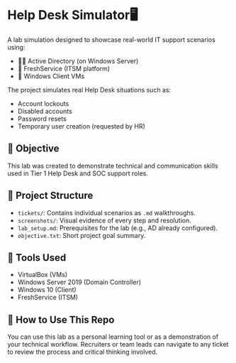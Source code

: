 # Help Desk Simulator🖥️

A lab simulation designed to showcase real-world IT support scenarios using:

- 🧑‍💻 Active Directory (on Windows Server)
- 🧾 FreshService (ITSM platform)
- 💼 Windows Client VMs

The project simulates real Help Desk situations such as:
- Account lockouts
- Disabled accounts
- Password resets
- Temporary user creation (requested by HR)

## 🧠 Objective

This lab was created to demonstrate technical and communication skills used in Tier 1 Help Desk and SOC support roles.

## 📁 Project Structure

- `tickets/`: Contains individual scenarios as `.md` walkthroughs.
- `screenshots/`: Visual evidence of every step and resolution.
- `lab_setup.md`: Prerequisites for the lab (e.g., AD already configured).
- `objective.txt`: Short project goal summary.

## 📌 Tools Used

- VirtualBox (VMs)
- Windows Server 2019 (Domain Controller)
- Windows 10 (Client)
- FreshService (ITSM)

## 🚀 How to Use This Repo

You can use this lab as a personal learning tool or as a demonstration of your technical workflow. Recruiters or team leads can navigate to any ticket to review the process and critical thinking involved.

